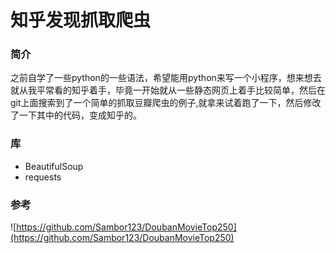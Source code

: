 # 知乎发现抓取爬虫
### 简介
之前自学了一些python的一些语法，希望能用python来写一个小程序，想来想去就从我平常看的知乎着手，毕竟一开始就从一些静态网页上着手比较简单，然后在git上面搜索到了一个简单的抓取豆瓣爬虫的例子,就拿来试着跑了一下，然后修改了一下其中的代码，变成知乎的。
### 库
- BeautifulSoup
- requests
### 参考
![https://github.com/Sambor123/DoubanMovieTop250](https://github.com/Sambor123/DoubanMovieTop250)

